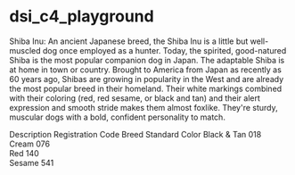 # dsi_c4_playground

Shiba Inu:  An ancient Japanese breed, the Shiba Inu is a little but well-muscled dog once employed as a hunter. Today, the spirited, good-natured Shiba is the most popular companion dog in Japan. The adaptable Shiba is at home in town or country. Brought to America from Japan as recently as 60 years ago, Shibas are growing in popularity in the West and are already the most popular breed in their homeland. Their white markings combined with their coloring (red, red sesame, or black and tan) and their alert expression and smooth stride makes them almost foxlike. They're sturdy, muscular dogs with a bold, confident personality to match.

Description	Registration Code	Breed Standard Color
Black & Tan	018		
Cream	076		
Red	140		
Sesame	541